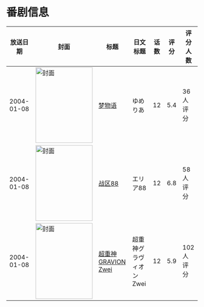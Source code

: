 # 番剧信息

|放送日期|封面|标题|日文标题|话数|评分|评分人数|
|---|---|---|---|---|---|---|
|2004-01-08|<img src="https://lain.bgm.tv/pic/cover/c/e9/4f/3328_42G7j.jpg" alt="封面" style="width:150px;height:200px;object-fit:cover;">|[梦物语](https://bangumi.tv/subject/3328)|ゆめりあ|12|5.4|36人评分|
|2004-01-08|<img src="https://lain.bgm.tv/pic/cover/c/f6/b6/7145_l1U1P.jpg" alt="封面" style="width:150px;height:200px;object-fit:cover;">|[战区88](https://bangumi.tv/subject/7145)|エリア88|12|6.8|58人评分|
|2004-01-08|<img src="https://lain.bgm.tv/pic/cover/c/c8/b5/42690_eWgEh.jpg" alt="封面" style="width:150px;height:200px;object-fit:cover;">|[超重神GRAVION Zwei](https://bangumi.tv/subject/42690)|超重神グラヴィオンZwei|12|5.9|102人评分|
